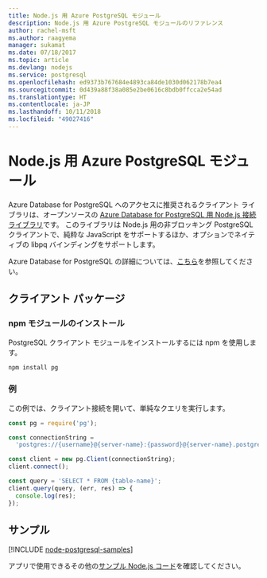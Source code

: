 ```yaml
---
title: Node.js 用 Azure PostgreSQL モジュール
description: Node.js 用 Azure PostgreSQL モジュールのリファレンス
author: rachel-msft
ms.author: raagyema
manager: sukamat
ms.date: 07/18/2017
ms.topic: article
ms.devlang: nodejs
ms.service: postgresql
ms.openlocfilehash: ed9373b767684e4893ca84de1030d062178b7ea4
ms.sourcegitcommit: 0d439a88f38a085e2be0616c8bdb0ffcca2e54ad
ms.translationtype: HT
ms.contentlocale: ja-JP
ms.lasthandoff: 10/11/2018
ms.locfileid: "49027416"
---
```

# <a name="azure-postgresql-modules-for-nodejs"></a>Node.js 用 Azure PostgreSQL モジュール

Azure Database for PostgreSQL へのアクセスに推奨されるクライアント ライブラリは、オープンソースの [Azure Database for PostgreSQL 用 Node.js 接続ライブラリ](https://www.npmjs.com/package/pg)です。 このライブラリは Node.js 用の非ブロッキング PostgreSQL クライアントで、純粋な JavaScript をサポートするほか、オプションでネイティブの libpq バインディングをサポートします。

Azure Database for PostgreSQL の詳細については、[こちら](https://docs.microsoft.com/azure/postgresql/)を参照してください。

## <a name="client-package"></a>クライアント パッケージ

### <a name="install-the-npm-module"></a>npm モジュールのインストール

PostgreSQL クライアント モジュールをインストールするには npm を使用します。

```bash
npm install pg
```   

### <a name="example"></a>例

この例では、クライアント接続を開いて、単純なクエリを実行します。

```javascript
const pg = require('pg');

const connectionString =
  'postgres://{username}@{server-name}:{password}@{server-name}.postgres.database.azure.com:5432/{database-name}?ssl=true';

const client = new pg.Client(connectionString);
client.connect();

const query = 'SELECT * FROM {table-name}';
client.query(query, (err, res) => {
  console.log(res);
});
```

## <a name="samples"></a>サンプル

[!INCLUDE [node-postgresql-samples](../docs-ref-conceptual/includes/postgresql-samples.md)]

アプリで使用できるその他の[サンプル Node.js コード](https://azure.microsoft.com/resources/samples/?platform=nodejs)を確認してください。
